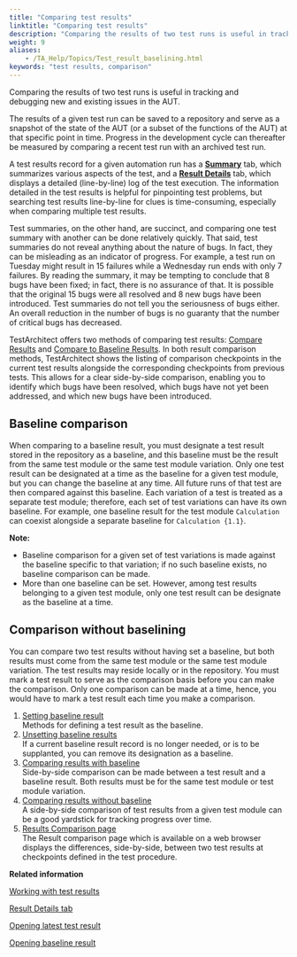 ```yaml
--- 
title: "Comparing test results"
linktitle: "Comparing test results"
description: "Comparing the results of two test runs is useful in tracking and debugging new and existing issues in the AUT."
weight: 9
aliases: 
    - /TA_Help/Topics/Test_result_baselining.html
keywords: "test results, comparison"
---
```


Comparing the results of two test runs is useful in tracking and debugging new and existing issues in the AUT.

The results of a given test run can be saved to a repository and serve as a snapshot of the state of the AUT \(or a subset of the functions of the AUT\) at that specific point in time. Progress in the development cycle can thereafter be measured by comparing a recent test run with an archived test run.

A test results record for a given automation run has a [**Summary**](/TA_Help/Topics/Test_result_summaries.html) tab, which summarizes various aspects of the test, and a [**Result Details**](/TA_Help/Topics/Test_result_summaries.html) tab, which displays a detailed \(line-by-line\) log of the test execution. The information detailed in the test results is helpful for pinpointing test problems, but searching test results line-by-line for clues is time-consuming, especially when comparing multiple test results.

Test summaries, on the other hand, are succinct, and comparing one test summary with another can be done relatively quickly. That said, test summaries do not reveal anything about the nature of bugs. In fact, they can be misleading as an indicator of progress. For example, a test run on Tuesday might result in 15 failures while a Wednesday run ends with only 7 failures. By reading the summary, it may be tempting to conclude that 8 bugs have been fixed; in fact, there is no assurance of that. It is possible that the original 15 bugs were all resolved and 8 new bugs have been introduced. Test summaries do not tell you the seriousness of bugs either. An overall reduction in the number of bugs is no guaranty that the number of critical bugs has decreased.

TestArchitect offers two methods of comparing test results: [Compare Results](/TA_Help/Topics/Test_result_compare_results.html) and [Compare to Baseline Results](/TA_Help/Topics/Test_result_compare_to_baseline_results.html). In both result comparison methods, TestArchitect shows the listing of comparison checkpoints in the current test results alongside the corresponding checkpoints from previous tests. This allows for a clear side-by-side comparison, enabling you to identify which bugs have been resolved, which bugs have not yet been addressed, and which new bugs have been introduced.

## Baseline comparison

When comparing to a baseline result, you must designate a test result stored in the repository as a baseline, and this baseline must be the result from the same test module or the same test module variation. Only one test result can be designated at a time as the baseline for a given test module, but you can change the baseline at any time. All future runs of that test are then compared against this baseline. Each variation of a test is treated as a separate test module; therefore, each set of test variations can have its own baseline. For example, one baseline result for the test module `Calculation` can coexist alongside a separate baseline for `Calculation {1.1}`.

**Note:**

-   Baseline comparison for a given set of test variations is made against the baseline specific to that variation; if no such baseline exists, no baseline comparison can be made.
-   More than one baseline can be set. However, among test results belonging to a given test module, only one test result can be designate as the baseline at a time.

## Comparison without baselining

You can compare two test results without having set a baseline, but both results must come from the same test module or the same test module variation. The test results may reside locally or in the repository. You must mark a test result to serve as the comparison basis before you can make the comparison. Only one comparison can be made at a time, hence, you would have to mark a test result each time you make a comparison.

1.  [Setting baseline result](/TA_Help/Topics/Test_result_settting_baseline.html)  
Methods for defining a test result as the baseline.
2.  [Unsetting baseline results](/TA_Help/Topics/Test_result_unsettting_baseline.html)  
If a current baseline result record is no longer needed, or is to be supplanted, you can remove its designation as a baseline.
3.  [Comparing results with baseline](/TA_Help/Topics/Test_result_compare_to_baseline_results.html)  
Side-by-side comparison can be made between a test result and a baseline result. Both results must be for the same test module or test module variation.
4.  [Comparing results without baseline](/TA_Help/Topics/Test_result_compare_results.html)  
A side-by-side comparison of test results from a given test module can be a good yardstick for tracking progress over time.
5.  [Results Comparison page](/TA_Help/Topics/Test_result_comparison_dialog_box.html)  
The Result comparison page which is available on a web browser displays the differences, side-by-side, between two test results at checkpoints defined in the test procedure.




**Related information**  


[Working with test results](/TA_Help/Topics/Test_result.html)

[Result Details tab](/TA_Help/Topics/Test_result_details.html)

[Opening latest test result](/TA_Help/Topics/Test_result_open_latest_test_result.html)

[Opening baseline result](/TA_Help/Topics/Test_result_open_baseline_result.html)

